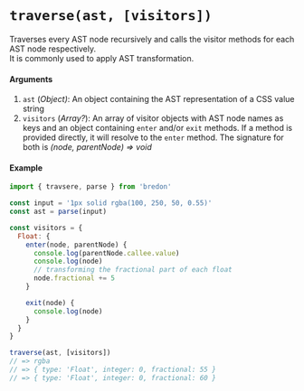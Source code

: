 # `traverse(ast, [visitors])`

Traverses every AST node recursively and calls the visitor methods for each AST node respectively.<br>
It is commonly used to apply AST transformation.

#### Arguments
1. `ast` (*Object)*: An object containing the AST representation of a CSS value string
2. `visitors` (*Array?*): An array of visitor objects with AST node names as keys and an object containing `enter` and/or `exit` methods. If a method is provided directly, it will resolve to the `enter` method. The signature for both is *(node, parentNode) => void*

#### Example
```javascript
import { travsere, parse } from 'bredon'

const input = '1px solid rgba(100, 250, 50, 0.55)'
const ast = parse(input)

const visitors = {
  Float: {
    enter(node, parentNode) {
      console.log(parentNode.callee.value)
      console.log(node)
      // transforming the fractional part of each float
      node.fractional += 5
    }

    exit(node) {
      console.log(node)
    }
  }
}

traverse(ast, [visitors])
// => rgba
// => { type: 'Float', integer: 0, fractional: 55 }
// => { type: 'Float', integer: 0, fractional: 60 }
```
